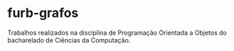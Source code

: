 # furb-grafos
Trabalhos realizados na disciplina de Programação Orientada a Objetos do bacharelado de Ciências da Computação.
